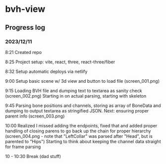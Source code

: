 # bvh-view

## Progress log

### 2023/12/11
8:21    Created repo

8:25    Project setup: vite, react, three, react-three/fiber

8:32    Setup automatic deploys via netlify 

9:00    Setup basic scene w/ 3d view and button to load file (screen_001.png)

9:15    Loading BVH file and dumping text to textarea as sanity check (screen_002.png)
        Starting in on actual parsing, starting with skeleton

9:45    Parsing bone positions and channels, storing as array of BoneData and dumping to
        output textarea as stringified JSON. Next: ensuring proper parent info (screen_003.png)

10:00   Realized I missed adding the endpoints, fixed that and added proper handling of 
        closing parens to go back up the chain for proper hierarchy (screen_004.png - note that
        "LeftCollar" was parsed after "Head", but is parented to "Hips")
        Starting to think about keeping the channel data straight for frame parsing

10 - 10:30  Break (dad stuff)

